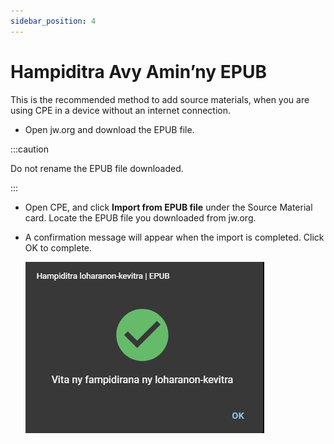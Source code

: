 ```yaml
---
sidebar_position: 4
---
```


# Hampiditra Avy Amin’ny EPUB

This is the recommended method to add source materials, when you are using CPE in a device without an internet connection.

- Open jw.org and download the EPUB file.

:::caution

Do not rename the EPUB file downloaded.

:::

- Open CPE, and click **Import from EPUB file** under the Source Material card. Locate the EPUB file you downloaded from jw.org.

- A confirmation message will appear when the import is completed. Click OK to complete.

  ![EPUB Import Complete](./import_epub_complete.png)
